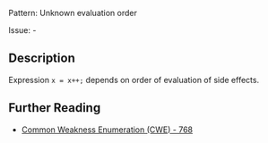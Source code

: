 Pattern: Unknown evaluation order

Issue: -

## Description

Expression `x = x++;` depends on order of evaluation of side effects.

## Further Reading

* [Common Weakness Enumeration (CWE) - 768](https://cwe.mitre.org/data/definitions/768.html)